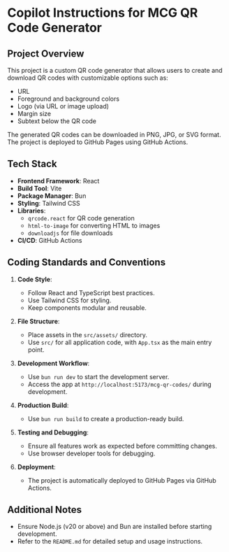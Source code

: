 # Copilot Instructions for MCG QR Code Generator

## Project Overview

This project is a custom QR code generator that allows users to create and download QR codes with customizable options such as:

- URL
- Foreground and background colors
- Logo (via URL or image upload)
- Margin size
- Subtext below the QR code

The generated QR codes can be downloaded in PNG, JPG, or SVG format. The project is deployed to GitHub Pages using GitHub Actions.

## Tech Stack

- **Frontend Framework**: React
- **Build Tool**: Vite
- **Package Manager**: Bun
- **Styling**: Tailwind CSS
- **Libraries**:
  - `qrcode.react` for QR code generation
  - `html-to-image` for converting HTML to images
  - `downloadjs` for file downloads
- **CI/CD**: GitHub Actions

## Coding Standards and Conventions

1. **Code Style**:
   - Follow React and TypeScript best practices.
   - Use Tailwind CSS for styling.
   - Keep components modular and reusable.

2. **File Structure**:
   - Place assets in the `src/assets/` directory.
   - Use `src/` for all application code, with `App.tsx` as the main entry point.

3. **Development Workflow**:
   - Use `bun run dev` to start the development server.
   - Access the app at `http://localhost:5173/mcg-qr-codes/` during development.

4. **Production Build**:
   - Use `bun run build` to create a production-ready build.

5. **Testing and Debugging**:
   - Ensure all features work as expected before committing changes.
   - Use browser developer tools for debugging.

6. **Deployment**:
   - The project is automatically deployed to GitHub Pages via GitHub Actions.

## Additional Notes

- Ensure Node.js (v20 or above) and Bun are installed before starting development.
- Refer to the `README.md` for detailed setup and usage instructions.

